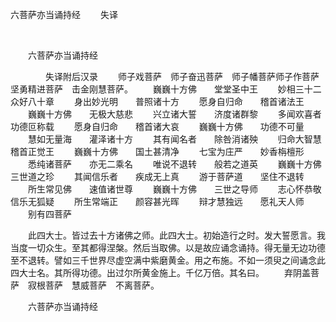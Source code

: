  六菩萨亦当诵持经
                        　　失译

                        
        　      


　　六菩萨亦当诵持经

　　　　失译附后汉录
　　师子戏菩萨　师子奋迅菩萨　师子幡菩萨师子作菩萨　坚勇精进菩萨　击金刚慧菩萨。
　　巍巍十方佛　　堂堂圣中王
　　妙相三十二　　众好八十章
　　身出妙光明　　普照诸十方
　　愿身自归命　　稽首诸法王
　　巍巍十方佛　　无极大慈悲
　　兴立诸大誓　　济度诸群黎
　　多闻欢喜者　　功德叵称载
　　愿身自归命　　稽首诸大哀
　　巍巍十方佛　　功德不可量
　　慧如无量海　　灌泽诸十方
　　其有闻名者　　除咎消诸殃
　　归命大智慧　　稽首正觉王
　　巍巍十方佛　　国土甚清净
　　七宝为庄严　　妙香栴檀形
　　悉纯诸菩萨　　亦无二乘名
　　唯说不退转　　般若之道英
　　巍巍十方佛　　三世道之珍
　　其闻信乐者　　疾成无上真
　　游于菩萨道　　坚住不退转
　　所生常见佛　　速值诸世尊
　　巍巍十方佛　　三世之导师
　　志心怀恭敬　　信乐无狐疑
　　所生常端正　　颜容甚光晖
　　辩才慧独远　　愿礼天人师
　　别有四菩萨

　　此四大士。皆过去十方诸佛之师。此四大士。初始造行之时。发大誓愿言。我当度一切众生。至其都得涅槃。然后当取佛。以是故应诵念诵持。得无量无边功德至不退转。譬如三千世界尽虚空满中紫磨黄金。用之布施。不如一须臾之间诵念此四大士名。其所得功德。出过尔所黄金施上。千亿万倍。其名曰。
　　弃阴盖菩萨　寂根菩萨　慧威菩萨　不离菩萨。

　　六菩萨亦当诵持经


